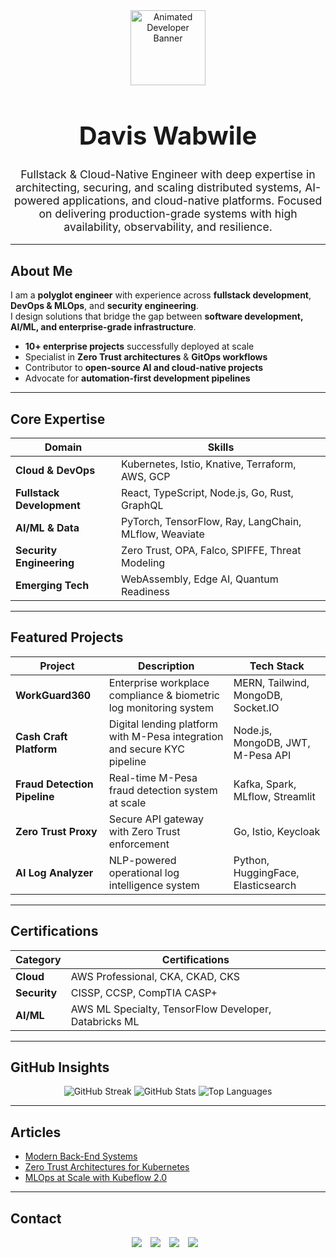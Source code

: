 <div align="center">
  <img src="https://media.giphy.com/media/M9gbBd9nbDrOTu1Mqx/giphy.gif" width="120" alt="Animated Developer Banner"/>
  
  <h1 style="font-size: 2.5rem; font-weight: bold; color: var(--color-fg-default);">
    Davis Wabwile
  </h1>
  
  <p style="max-width: 650px; color: var(--color-fg-muted); font-size: 1.1rem;">
    Fullstack & Cloud-Native Engineer with deep expertise in architecting, securing, and scaling distributed systems, AI-powered applications, and cloud-native platforms. 
    Focused on delivering production-grade systems with high availability, observability, and resilience.
  </p>
</div>

---

## About Me
I am a **polyglot engineer** with experience across **fullstack development**, **DevOps & MLOps**, and **security engineering**.  
I design solutions that bridge the gap between **software development, AI/ML, and enterprise-grade infrastructure**.

- **10+ enterprise projects** successfully deployed at scale  
- Specialist in **Zero Trust architectures** & **GitOps workflows**  
- Contributor to **open-source AI and cloud-native projects**  
- Advocate for **automation-first development pipelines**

---

## Core Expertise
| Domain | Skills |
|--------|--------|
| **Cloud & DevOps** | Kubernetes, Istio, Knative, Terraform, AWS, GCP |
| **Fullstack Development** | React, TypeScript, Node.js, Go, Rust, GraphQL |
| **AI/ML & Data** | PyTorch, TensorFlow, Ray, LangChain, MLflow, Weaviate |
| **Security Engineering** | Zero Trust, OPA, Falco, SPIFFE, Threat Modeling |
| **Emerging Tech** | WebAssembly, Edge AI, Quantum Readiness |

---

## Featured Projects
| Project | Description | Tech Stack |
|---------|-------------|------------|
| **WorkGuard360** | Enterprise workplace compliance & biometric log monitoring system | MERN, Tailwind, MongoDB, Socket.IO |
| **Cash Craft Platform** | Digital lending platform with M-Pesa integration and secure KYC pipeline | Node.js, MongoDB, JWT, M-Pesa API |
| **Fraud Detection Pipeline** | Real-time M-Pesa fraud detection system at scale | Kafka, Spark, MLflow, Streamlit |
| **Zero Trust Proxy** | Secure API gateway with Zero Trust enforcement | Go, Istio, Keycloak |
| **AI Log Analyzer** | NLP-powered operational log intelligence system | Python, HuggingFace, Elasticsearch |

---

## Certifications
| Category | Certifications |
|----------|----------------|
| **Cloud** | AWS Professional, CKA, CKAD, CKS |
| **Security** | CISSP, CCSP, CompTIA CASP+ |
| **AI/ML** | AWS ML Specialty, TensorFlow Developer, Databricks ML |

---

## GitHub Insights
<p align="center">
  <img src="https://github-readme-streak-stats.herokuapp.com?user=Alphadavethedon&theme=transparent&hide_border=true" alt="GitHub Streak"/>
  <img src="https://github-readme-stats.vercel.app/api?username=Alphadavethedon&show_icons=true&theme=transparent&hide_border=true" alt="GitHub Stats"/>
  <img src="https://github-readme-stats.vercel.app/api/top-langs/?username=Alphadavethedon&layout=compact&theme=transparent&hide_border=true" alt="Top Languages"/>
</p>

---

## Articles
- [Modern Back-End Systems](https://medium.com/@davewabwile/mastering-modern-backend-systems-a-practical-guide-to-apis-architecture-and-scalability-02f6501f7792)  
- [Zero Trust Architectures for Kubernetes](https://medium.com/@davewabwile)  
- [MLOps at Scale with Kubeflow 2.0](https://medium.com/@davewabwile)  

---

## Contact
<p align="center">
  <a href="https://www.linkedin.com/in/davis-wabwile-53238221a/" style="margin-right: 10px;"><img src="https://img.shields.io/badge/LinkedIn-0A66C2?style=for-the-badge&logo=linkedin&logoColor=white"></a>
  <a href="https://x.com/AlphaDonDave254" style="margin-right: 10px;"><img src="https://img.shields.io/badge/Twitter-1DA1F2?style=for-the-badge&logo=twitter&logoColor=white"></a>
  <a href="mailto:davewabwile@gmail.com" style="margin-right: 10px;"><img src="https://img.shields.io/badge/Email-CA1F27?style=for-the-badge&logo=gmail&logoColor=white"></a>
  <a href="https://davisportfolio.vercel.app/" style="margin-right: 10px;"><img src="https://img.shields.io/badge/Portfolio-FF5722?style=for-the-badge&logo=about.me&logoColor=white"></a>
</p>
